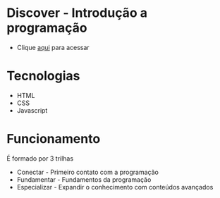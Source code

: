 # Discover - Introdução a programação
- Clique [aqui](https://app.rocketseat.com.br/discover) para acessar
# Tecnologias
- HTML
- CSS
- Javascript
# Funcionamento
É formado por 3 trilhas
- Conectar - Primeiro contato com a programação
- Fundamentar - Fundamentos da programação
- Especializar - Expandir o conhecimento com conteúdos avançados

